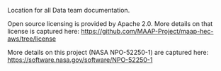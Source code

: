 Location for all Data team documentation.

Open source licensing is provided by Apache 2.0. More details on that license is captured here: https://github.com/MAAP-Project/maap-hec-aws/tree/license

More details on this project (NASA NPO-52250-1) are captured here: https://software.nasa.gov/software/NPO-52250-1
